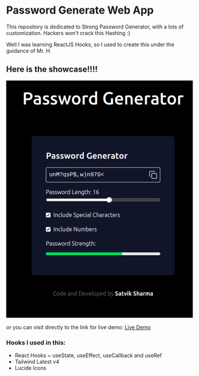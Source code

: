 # Password Generate Web App

This repository is dedicated to Strong Password Generator, with a lots of customization. Hackers won't crack this Hashing :)

Well I was learning ReactJS Hooks, so I used to create this under the guidance of Mr. H.

## Here is the showcase!!!!
![alt text](image.png)

or you can visit directly to the link for live demo:
<a href="https://password-generator-kappa-indol-38.vercel.app/" target="_blank">Live Demo</a>


### Hooks I used in this:
- React Hooks ~ useState, useEffect, useCallback and useRef
- Tailwind Latest v4
- Lucide Icons
